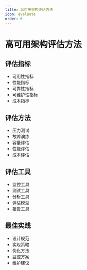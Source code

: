 ```yaml
---
title: 高可用架构评估方法
icon: evaluate
order: 6
---
```


# 高可用架构评估方法

## 评估指标
- 可用性指标
- 性能指标
- 可靠性指标
- 可维护性指标
- 成本指标

## 评估方法
- 压力测试
- 故障演练
- 容量评估
- 性能评估
- 成本评估

## 评估工具
- 监控工具
- 测试工具
- 分析工具
- 评估模型
- 报告工具

## 最佳实践
- 设计规范
- 实现策略
- 优化方法
- 监控方案
- 维护建议
